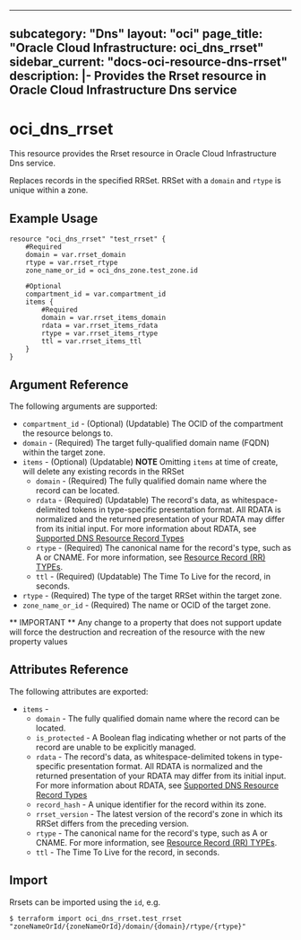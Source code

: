 
---
subcategory: "Dns"
layout: "oci"
page_title: "Oracle Cloud Infrastructure: oci_dns_rrset"
sidebar_current: "docs-oci-resource-dns-rrset"
description: |-
  Provides the Rrset resource in Oracle Cloud Infrastructure Dns service
---

# oci_dns_rrset
This resource provides the Rrset resource in Oracle Cloud Infrastructure Dns service.

Replaces records in the specified RRSet. RRSet with a `domain` and `rtype` is unique within a zone.

## Example Usage

```hcl
resource "oci_dns_rrset" "test_rrset" {
	#Required
	domain = var.rrset_domain
	rtype = var.rrset_rtype
	zone_name_or_id = oci_dns_zone.test_zone.id

	#Optional
	compartment_id = var.compartment_id
	items {
		#Required
		domain = var.rrset_items_domain
		rdata = var.rrset_items_rdata
		rtype = var.rrset_items_rtype
		ttl = var.rrset_items_ttl
	}
}
```

## Argument Reference

The following arguments are supported:

* `compartment_id` - (Optional) (Updatable) The OCID of the compartment the resource belongs to.
* `domain` - (Required) The target fully-qualified domain name (FQDN) within the target zone.
* `items` - (Optional) (Updatable) 
    **NOTE** Omitting `items` at time of create, will delete any existing records in the RRSet
	* `domain` - (Required) The fully qualified domain name where the record can be located. 
	* `rdata` - (Required) (Updatable) The record's data, as whitespace-delimited tokens in type-specific presentation format. All RDATA is normalized and the returned presentation of your RDATA may differ from its initial input. For more information about RDATA, see [Supported DNS Resource Record Types](https://docs.cloud.oracle.com/iaas/Content/DNS/Reference/supporteddnsresource.htm)  
	* `rtype` - (Required) The canonical name for the record's type, such as A or CNAME. For more information, see [Resource Record (RR) TYPEs](https://www.iana.org/assignments/dns-parameters/dns-parameters.xhtml#dns-parameters-4). 
	* `ttl` - (Required) (Updatable) The Time To Live for the record, in seconds.
* `rtype` - (Required) The type of the target RRSet within the target zone.
* `zone_name_or_id` - (Required) The name or OCID of the target zone.


** IMPORTANT **
Any change to a property that does not support update will force the destruction and recreation of the resource with the new property values

## Attributes Reference

The following attributes are exported:

* `items` - 
	* `domain` - The fully qualified domain name where the record can be located. 
	* `is_protected` - A Boolean flag indicating whether or not parts of the record are unable to be explicitly managed. 
	* `rdata` - The record's data, as whitespace-delimited tokens in type-specific presentation format. All RDATA is normalized and the returned presentation of your RDATA may differ from its initial input. For more information about RDATA, see [Supported DNS Resource Record Types](https://docs.cloud.oracle.com/iaas/Content/DNS/Reference/supporteddnsresource.htm) 
	* `record_hash` - A unique identifier for the record within its zone. 
	* `rrset_version` - The latest version of the record's zone in which its RRSet differs from the preceding version. 
	* `rtype` - The canonical name for the record's type, such as A or CNAME. For more information, see [Resource Record (RR) TYPEs](https://www.iana.org/assignments/dns-parameters/dns-parameters.xhtml#dns-parameters-4). 
	* `ttl` - The Time To Live for the record, in seconds.

## Import

Rrsets can be imported using the `id`, e.g.

```
$ terraform import oci_dns_rrset.test_rrset "zoneNameOrId/{zoneNameOrId}/domain/{domain}/rtype/{rtype}" 
```


